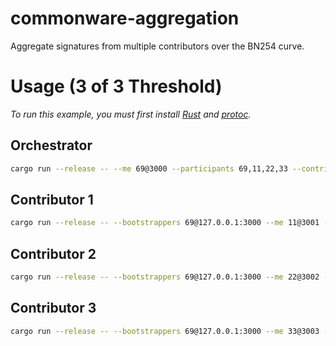 # commonware-aggregation

Aggregate signatures from multiple contributors over the BN254 curve.

# Usage (3 of 3 Threshold)

_To run this example, you must first install [Rust](https://www.rust-lang.org/tools/install) and [protoc](https://grpc.io/docs/protoc-installation)._

## Orchestrator
```bash
cargo run --release -- --me 69@3000 --participants 69,11,22,33 --contributors 11,22,33
```

## Contributor 1
```bash
cargo run --release -- --bootstrappers 69@127.0.0.1:3000 --me 11@3001 --participants 69,11,22,33  --orchestrator 69 --contributors 11,22,33
```

## Contributor 2
```bash
cargo run --release -- --bootstrappers 69@127.0.0.1:3000 --me 22@3002 --participants 69,11,22,33  --orchestrator 69 --contributors 11,22,33
```

## Contributor 3
```bash
cargo run --release -- --bootstrappers 69@127.0.0.1:3000 --me 33@3003 --participants 69,11,22,33  --orchestrator 69 --contributors 11,22,33
```
